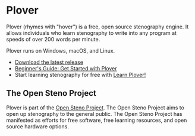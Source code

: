 # Plover

Plover (rhymes with "hover") is a free, open source stenography engine. It allows individuals who learn stenography to write into any program at speeds of over 200 words per minute.

Plover runs on Windows, macOS, and Linux.

- [Download the latest release](https://github.com/openstenoproject/plover/releases/latest)
- [Beginner's Guide: Get Started with Plover](https://github.com/openstenoproject/plover/wiki/Beginner's-Guide:-Get-Started-with-Plover)
- Start learning stenography for free with [Learn Plover!](https://sites.google.com/site/ploverdoc/home)

## The Open Steno Project

Plover is part of the [Open Steno Project](http://openstenoproject.org). The Open Steno Project aims to open up stenography to the general public. The Open Steno Project has manifested as efforts for free software, free learning resources, and open source hardware options.